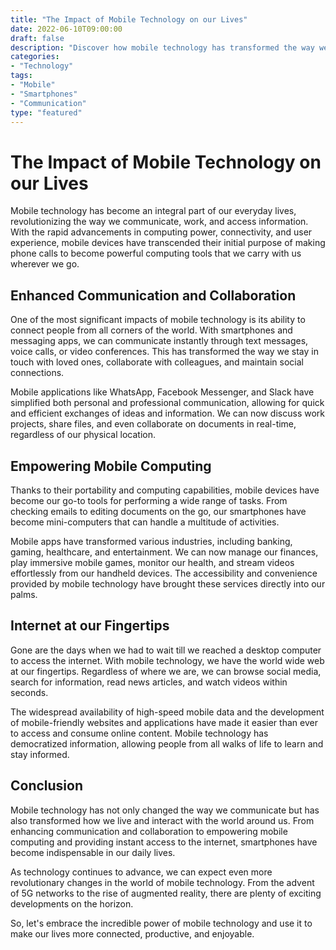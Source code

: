 ```yaml
---
title: "The Impact of Mobile Technology on our Lives"
date: 2022-06-10T09:00:00
draft: false
description: "Discover how mobile technology has transformed the way we live and interact with the world."
categories:
- "Technology"
tags:
- "Mobile"
- "Smartphones"
- "Communication"
type: "featured"
---
```


The Impact of Mobile Technology on our Lives
============================================

Mobile technology has become an integral part of our everyday lives, revolutionizing the way we communicate, work, and access information. With the rapid advancements in computing power, connectivity, and user experience, mobile devices have transcended their initial purpose of making phone calls to become powerful computing tools that we carry with us wherever we go.

Enhanced Communication and Collaboration
----------------------------------------

One of the most significant impacts of mobile technology is its ability to connect people from all corners of the world. With smartphones and messaging apps, we can communicate instantly through text messages, voice calls, or video conferences. This has transformed the way we stay in touch with loved ones, collaborate with colleagues, and maintain social connections.

Mobile applications like WhatsApp, Facebook Messenger, and Slack have simplified both personal and professional communication, allowing for quick and efficient exchanges of ideas and information. We can now discuss work projects, share files, and even collaborate on documents in real-time, regardless of our physical location.

Empowering Mobile Computing
---------------------------

Thanks to their portability and computing capabilities, mobile devices have become our go-to tools for performing a wide range of tasks. From checking emails to editing documents on the go, our smartphones have become mini-computers that can handle a multitude of activities.

Mobile apps have transformed various industries, including banking, gaming, healthcare, and entertainment. We can now manage our finances, play immersive mobile games, monitor our health, and stream videos effortlessly from our handheld devices. The accessibility and convenience provided by mobile technology have brought these services directly into our palms.

Internet at our Fingertips
--------------------------

Gone are the days when we had to wait till we reached a desktop computer to access the internet. With mobile technology, we have the world wide web at our fingertips. Regardless of where we are, we can browse social media, search for information, read news articles, and watch videos within seconds.

The widespread availability of high-speed mobile data and the development of mobile-friendly websites and applications have made it easier than ever to access and consume online content. Mobile technology has democratized information, allowing people from all walks of life to learn and stay informed.

Conclusion
----------

Mobile technology has not only changed the way we communicate but has also transformed how we live and interact with the world around us. From enhancing communication and collaboration to empowering mobile computing and providing instant access to the internet, smartphones have become indispensable in our daily lives.

As technology continues to advance, we can expect even more revolutionary changes in the world of mobile technology. From the advent of 5G networks to the rise of augmented reality, there are plenty of exciting developments on the horizon.

So, let's embrace the incredible power of mobile technology and use it to make our lives more connected, productive, and enjoyable.
